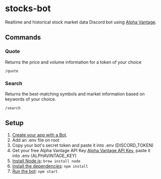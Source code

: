 # stocks-bot
Realtime and historical stock market data Discord bot using [Alpha Vantage](https://www.alphavantage.co/).

## Commands
### Quote
Returns the price and volume information for a token of your choice

`/quote`

### Search

Returns the best-matching symbols and market information based on keywords of your choice.

`/search`

## Setup
1. [Create your app with a Bot](https://discordapp.com/developers/applications/me).
2. Add an .env file on root
3. Copy your bot's secret token and paste it into .env (DISCORD_TOKEN)
4. Get your free Alpha Vantage API Key [Alpha Vantage API Key](https://www.alphavantage.co/support/#api-key), paste it into .env (ALPHAVINTAGE_KEY)
5. [Install Node.js](https://nodejs.org/en/download): `brew install node`
6. [Install the dependencies](./package.json): `npm install`
7. [Run the bot](./index.js): `npm start`

